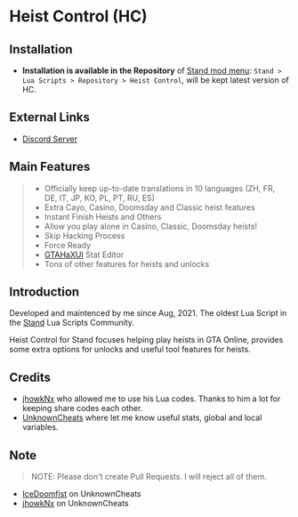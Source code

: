 # Heist Control (HC)


## Installation

- **Installation is available in the Repository** of [Stand mod menu](https://stand.gg): `Stand > Lua Scripts > Repository > Heist Control`, will be kept latest version of HC.

## External Links

- [Discord Server](https://discord.gg/KTFAYQn5Xz)


## Main Features

> - Officially keep up-to-date translations in 10 languages (ZH, FR, DE, IT, JP, KO, PL, PT, RU, ES)
> - Extra Cayo, Casino, Doomsday and Classic heist features
> - Instant Finish Heists and Others
> - Allow you play alone in Casino, Classic, Doomsday heists!
> - Skip Hacking Process
> - Force Ready
> - [GTAHaXUI](https://www.unknowncheats.me/forum/grand-theft-auto-v/461672-gtahax-1-58-external-thread-3-a.html) Stat Editor
> - Tons of other features for heists and unlocks


## Introduction

Developed and maintenced by me since Aug, 2021.
The oldest Lua Script in the [Stand](https://stand.gg) Lua Scripts Community.

Heist Control for Stand focuses helping play heists in GTA Online, provides some extra options for unlocks and useful tool features for heists.


## Credits

- [jhowkNx](https://github.com/jhowkNx/) who allowed me to use his Lua codes. Thanks to him a lot for keeping share codes each other.
- [UnknownCheats](https://www.unknowncheats.me/forum/grand-theft-auto-v) where let me know useful stats, global and local variables.


## Note

> NOTE: Please don't create Pull Requests. I will reject all of them.

- [IceDoomfist](https://www.unknowncheats.me/forum/members/3763225.html) on UnknownCheats
- [jhowkNx](https://www.unknowncheats.me/forum/members/1634082.html) on UnknownCheats